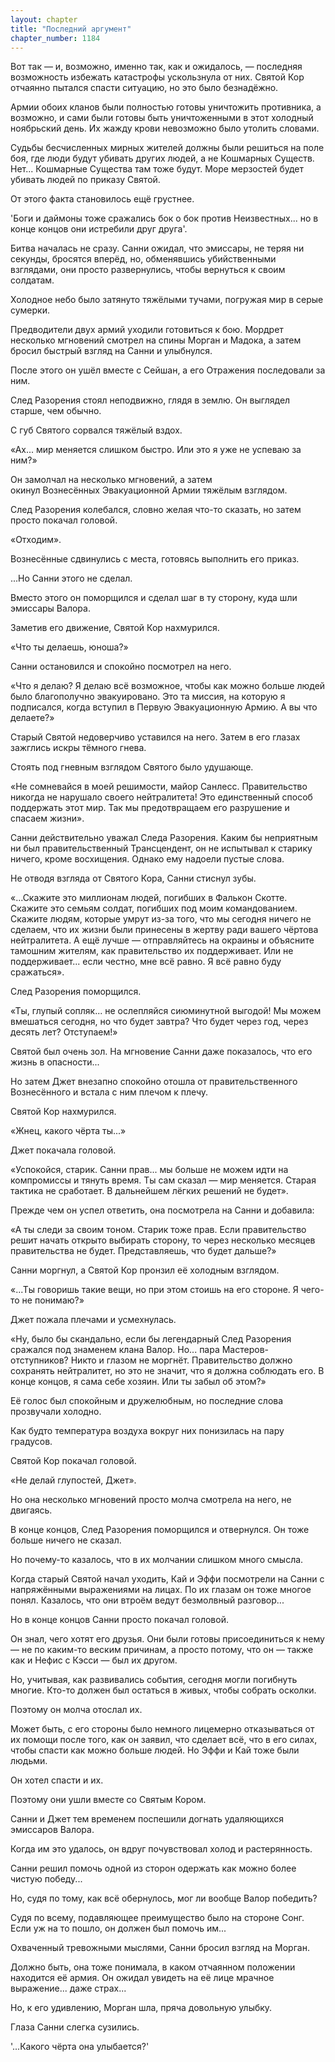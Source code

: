 ```yaml
---
layout: chapter
title: "Последний аргумент"
chapter_number: 1184
---
```


Вот так — и, возможно, именно так, как и ожидалось, — последняя возможность избежать катастрофы ускользнула от них. Святой Кор отчаянно пытался спасти ситуацию, но это было безнадёжно.

Армии обоих кланов были полностью готовы уничтожить противника, а возможно, и сами были готовы быть уничтоженными в этот холодный ноябрьский день. Их жажду крови невозможно было утолить словами.

Судьбы бесчисленных мирных жителей должны были решиться на поле боя, где люди будут убивать других людей, а не Кошмарных Существ. Нет... Кошмарные Существа там тоже будут. Море мерзостей будет убивать людей по приказу Святой.

От этого факта становилось ещё грустнее.

'Боги и даймоны тоже сражались бок о бок против Неизвестных... но в конце концов они истребили друг друга'.

Битва началась не сразу. Санни ожидал, что эмиссары, не теряя ни секунды, бросятся вперёд, но, обменявшись убийственными взглядами, они просто развернулись, чтобы вернуться к своим солдатам.

Холодное небо было затянуто тяжёлыми тучами, погружая мир в серые сумерки.

Предводители двух армий уходили готовиться к бою. Мордрет несколько мгновений смотрел на спины Морган и Мадока, а затем бросил быстрый взгляд на Санни и улыбнулся.

После этого он ушёл вместе с Сейшан, а его Отражения последовали за ним.

След Разорения стоял неподвижно, глядя в землю. Он выглядел старше, чем обычно.

С губ Святого сорвался тяжёлый вздох.

«Ах... мир меняется слишком быстро. Или это я уже не успеваю за ним?»

Он замолчал на несколько мгновений, а затем окинул Вознесённых Эвакуационной Армии тяжёлым взглядом.

След Разорения колебался, словно желая что-то сказать, но затем просто покачал головой.

«Отходим».

Вознесённые сдвинулись с места, готовясь выполнить его приказ.

...Но Санни этого не сделал.

Вместо этого он поморщился и сделал шаг в ту сторону, куда шли эмиссары Валора.

Заметив его движение, Святой Кор нахмурился.

«Что ты делаешь, юноша?»

Санни остановился и спокойно посмотрел на него.

«Что я делаю? Я делаю всё возможное, чтобы как можно больше людей было благополучно эвакуировано. Это та миссия, на которую я подписался, когда вступил в Первую Эвакуационную Армию. А вы что делаете?»

Старый Святой недоверчиво уставился на него. Затем в его глазах зажглись искры тёмного гнева.

Стоять под гневным взглядом Святого было удушающе.

«Не сомневайся в моей решимости, майор Санлесс. Правительство никогда не нарушало своего нейтралитета! Это единственный способ поддержать этот мир. Так мы предотвращаем его разрушение и спасаем жизни».

Санни действительно уважал Следа Разорения. Каким бы неприятным ни был правительственный Трансцендент, он не испытывал к старику ничего, кроме восхищения. Однако ему надоели пустые слова.

Не отводя взгляда от Святого Кора, Санни стиснул зубы.

«...Скажите это миллионам людей, погибших в Фалькон Скотте. Скажите это семьям солдат, погибших под моим командованием. Скажите людям, которые умрут из-за того, что мы сегодня ничего не сделаем, что их жизни были принесены в жертву ради вашего чёртова нейтралитета. А ещё лучше — отправляйтесь на окраины и объясните тамошним жителям, как правительство их поддерживает. Или не поддерживает... если честно, мне всё равно. Я всё равно буду сражаться».

След Разорения поморщился.

«Ты, глупый сопляк... не ослепляйся сиюминутной выгодой! Мы можем вмешаться сегодня, но что будет завтра? Что будет через год, через десять лет? Отступаем!»

Святой был очень зол. На мгновение Санни даже показалось, что его жизнь в опасности...

Но затем Джет внезапно спокойно отошла от правительственного Вознесённого и встала с ним плечом к плечу.

Святой Кор нахмурился.

«Жнец, какого чёрта ты...»

Джет покачала головой.

«Успокойся, старик. Санни прав... мы больше не можем идти на компромиссы и тянуть время. Ты сам сказал — мир меняется. Старая тактика не сработает. В дальнейшем лёгких решений не будет».

Прежде чем он успел ответить, она посмотрела на Санни и добавила:

«А ты следи за своим тоном. Старик тоже прав. Если правительство решит начать открыто выбирать сторону, то через несколько месяцев правительства не будет. Представляешь, что будет дальше?»

Санни моргнул, а Святой Кор пронзил её холодным взглядом.

«...Ты говоришь такие вещи, но при этом стоишь на его стороне. Я чего-то не понимаю?»

Джет пожала плечами и усмехнулась.

«Ну, было бы скандально, если бы легендарный След Разорения сражался под знаменем клана Валор. Но... пара Мастеров-отступников? Никто и глазом не моргнёт. Правительство должно сохранять нейтралитет, но это не значит, что я должна соблюдать его. В конце концов, я сама себе хозяин. Или ты забыл об этом?»

Её голос был спокойным и дружелюбным, но последние слова прозвучали холодно.

Как будто температура воздуха вокруг них понизилась на пару градусов.

Святой Кор покачал головой.

«Не делай глупостей, Джет».

Но она несколько мгновений просто молча смотрела на него, не двигаясь.

В конце концов, След Разорения поморщился и отвернулся. Он тоже больше ничего не сказал.

Но почему-то казалось, что в их молчании слишком много смысла.

Когда старый Святой начал уходить, Кай и Эффи посмотрели на Санни с напряжёнными выражениями на лицах. По их глазам он тоже многое понял. Казалось, что они втроём ведут безмолвный разговор...

Но в конце концов Санни просто покачал головой.

Он знал, чего хотят его друзья. Они были готовы присоединиться к нему — не по каким-то веским причинам, а просто потому, что он — также как и Нефис с Кэсси — был их другом.

Но, учитывая, как развивались события, сегодня могли погибнуть многие. Кто-то должен был остаться в живых, чтобы собрать осколки.

Поэтому он молча отослал их.

Может быть, с его стороны было немного лицемерно отказываться от их помощи после того, как он заявил, что сделает всё, что в его силах, чтобы спасти как можно больше людей. Но Эффи и Кай тоже были людьми.

Он хотел спасти и их.

Поэтому они ушли вместе со Святым Кором.

Санни и Джет тем временем поспешили догнать удаляющихся эмиссаров Валора.

Когда им это удалось, он вдруг почувствовал холод и растерянность.

Санни решил помочь одной из сторон одержать как можно более чистую победу...

Но, судя по тому, как всё обернулось, мог ли вообще Валор победить?

Судя по всему, подавляющее преимущество было на стороне Сонг. Если уж на то пошло, он должен был помочь им...

Охваченный тревожными мыслями, Санни бросил взгляд на Морган.

Должно быть, она тоже понимала, в каком отчаянном положении находится её армия. Он ожидал увидеть на её лице мрачное выражение... даже страх...

Но, к его удивлению, Морган шла, пряча довольную улыбку.

Глаза Санни слегка сузились.

'...Какого чёрта она улыбается?'